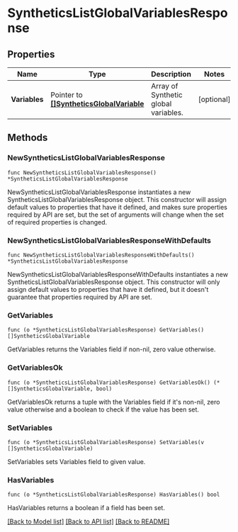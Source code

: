 # SyntheticsListGlobalVariablesResponse

## Properties

Name | Type | Description | Notes
---- | ---- | ----------- | ------
**Variables** | Pointer to [**[]SyntheticsGlobalVariable**](SyntheticsGlobalVariable.md) | Array of Synthetic global variables. | [optional] 

## Methods

### NewSyntheticsListGlobalVariablesResponse

`func NewSyntheticsListGlobalVariablesResponse() *SyntheticsListGlobalVariablesResponse`

NewSyntheticsListGlobalVariablesResponse instantiates a new SyntheticsListGlobalVariablesResponse object.
This constructor will assign default values to properties that have it defined,
and makes sure properties required by API are set, but the set of arguments
will change when the set of required properties is changed.

### NewSyntheticsListGlobalVariablesResponseWithDefaults

`func NewSyntheticsListGlobalVariablesResponseWithDefaults() *SyntheticsListGlobalVariablesResponse`

NewSyntheticsListGlobalVariablesResponseWithDefaults instantiates a new SyntheticsListGlobalVariablesResponse object.
This constructor will only assign default values to properties that have it defined,
but it doesn't guarantee that properties required by API are set.

### GetVariables

`func (o *SyntheticsListGlobalVariablesResponse) GetVariables() []SyntheticsGlobalVariable`

GetVariables returns the Variables field if non-nil, zero value otherwise.

### GetVariablesOk

`func (o *SyntheticsListGlobalVariablesResponse) GetVariablesOk() (*[]SyntheticsGlobalVariable, bool)`

GetVariablesOk returns a tuple with the Variables field if it's non-nil, zero value otherwise
and a boolean to check if the value has been set.

### SetVariables

`func (o *SyntheticsListGlobalVariablesResponse) SetVariables(v []SyntheticsGlobalVariable)`

SetVariables sets Variables field to given value.

### HasVariables

`func (o *SyntheticsListGlobalVariablesResponse) HasVariables() bool`

HasVariables returns a boolean if a field has been set.


[[Back to Model list]](../README.md#documentation-for-models) [[Back to API list]](../README.md#documentation-for-api-endpoints) [[Back to README]](../README.md)


